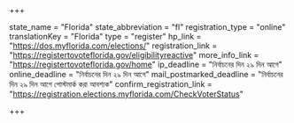 +++

state_name = "Florida"
state_abbreviation = "fl"
registration_type = "online"
translationKey = "Florida"
type = "register"
hp_link = "https://dos.myflorida.com/elections/"
registration_link = "https://registertovoteflorida.gov/eligibilityreactive"
more_info_link = "https://registertovoteflorida.gov/home"
ip_deadline = "নির্বাচনের দিন ২৯ দিন আগে"
online_deadline = "নির্বাচনের দিন ২৯ দিন আগে"
mail_postmarked_deadline = "নির্বাচনের দিন ২৯ দিন আগে পোস্টমার্ক করা আবশ্যক"
confirm_registration_link = "https://registration.elections.myflorida.com/CheckVoterStatus"

+++
